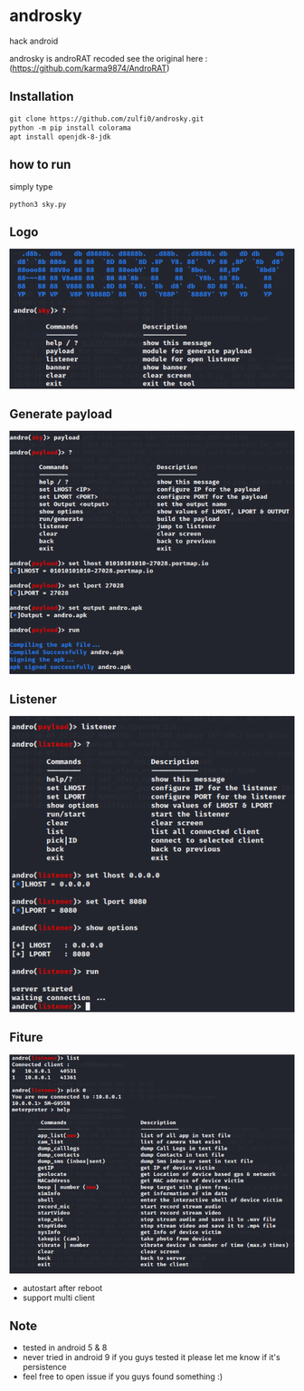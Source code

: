 # androsky
hack android

androsky is androRAT recoded see the original here : (https://github.com/karma9874/AndroRAT)

## Installation
```
git clone https://github.com/zulfi0/androsky.git
python -m pip install colorama
apt install openjdk-8-jdk 
```
## how to run
simply type
```
python3 sky.py
```

## Logo
![androsky](https://github.com/zulfi0/androsky/blob/master/sc/banner.png "get androsky")

## Generate payload
![androsky](https://github.com/zulfi0/androsky/blob/master/sc/payload.png)

## Listener
![androsky](https://github.com/zulfi0/androsky/blob/master/sc/listener.png)

## Fiture
![androsky](https://github.com/zulfi0/androsky/blob/master/sc/meterpreter.png "get androsky")
* autostart after reboot
* support multi client

## Note
* tested in android 5 & 8 
* never tried in android 9 if you guys tested it please let me know if it's persistence
* feel free to open issue if you guys found something :)
